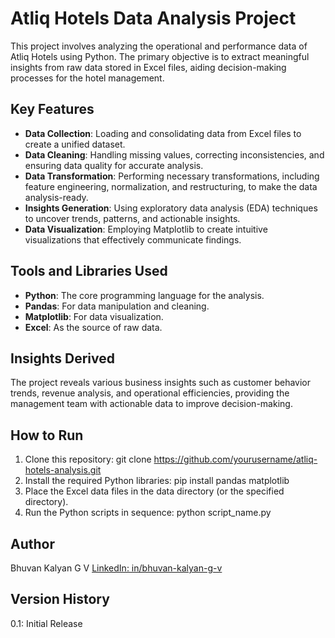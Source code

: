 # Atliq Hotels Data Analysis Project

This project involves analyzing the operational and performance data of Atliq Hotels using Python. The primary objective is to extract meaningful insights from raw data stored in Excel files, aiding decision-making processes for the hotel management.

## Key Features
- **Data Collection**: Loading and consolidating data from Excel files to create a unified dataset.
- **Data Cleaning**: Handling missing values, correcting inconsistencies, and ensuring data quality for accurate analysis.
- **Data Transformation**: Performing necessary transformations, including feature engineering, normalization, and restructuring, to make the data analysis-ready.
- **Insights Generation**: Using exploratory data analysis (EDA) techniques to uncover trends, patterns, and actionable insights.
- **Data Visualization**: Employing Matplotlib to create intuitive visualizations that effectively communicate findings.

## Tools and Libraries Used
- **Python**: The core programming language for the analysis.
- **Pandas**: For data manipulation and cleaning.
- **Matplotlib**: For data visualization.
- **Excel**: As the source of raw data.

## Insights Derived
The project reveals various business insights such as customer behavior trends, revenue analysis, and operational efficiencies, providing the management team with actionable data to improve decision-making.

## How to Run
1. Clone this repository:
   git clone https://github.com/yourusername/atliq-hotels-analysis.git
2. Install the required Python libraries:
   pip install pandas matplotlib
3. Place the Excel data files in the data directory (or the specified directory).
4. Run the Python scripts in sequence:
   python script_name.py

## Author
Bhuvan Kalyan G V
[LinkedIn: in/bhuvan-kalyan-g-v](https://www.linkedin.com/in/bhuvan-kalyan-g-v/)

## Version History
 0.1: Initial Release
